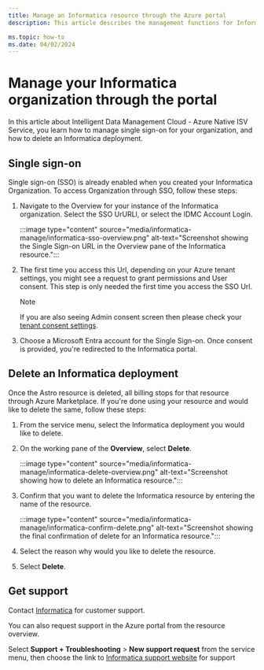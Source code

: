 ```yaml
---
title: Manage an Informatica resource through the Azure portal
description: This article describes the management functions for Informatica IDMC on the Azure portal. 

ms.topic: how-to
ms.date: 04/02/2024
---
```


# Manage your Informatica organization through the portal

In this article about Intelligent Data Management Cloud - Azure Native ISV Service, you learn how to manage single sign-on for your organization, and how to delete an Informatica deployment.

## Single sign-on

Single sign-on (SSO) is already enabled when you created your Informatica Organization. To access Organization through SSO, follow these steps:

1. Navigate to the Overview for your instance of the Informatica organization. Select the SSO UrURLl, or select the IDMC Account Login.

   :::image type="content" source="media/informatica-manage/informatica-sso-overview.png" alt-text="Screenshot showing the Single Sign-on URL in the  Overview pane of the Informatica  resource.":::

1. The first time you access this Url, depending on your Azure tenant settings, you might see a request to grant permissions and User consent. This step is only needed the first time you access the SSO Url.

   > [!NOTE]
   > If you are also seeing Admin consent screen then please check your [tenant consent settings](/azure/active-directory/manage-apps/configure-user-consent).
   >

1. Choose a Microsoft Entra account for the Single Sign-on. Once consent is provided, you're redirected to the Informatica  portal.

## Delete an Informatica deployment

Once the Astro resource is deleted, all billing stops for that resource through Azure Marketplace. If you're done using your resource and would like to delete the same, follow these steps:

1. From the service menu, select the Informatica deployment you would like to delete.

1. On the working pane of the **Overview**, select **Delete**.

    :::image type="content" source="media/informatica-manage/informatica-delete-overview.png" alt-text="Screenshot showing how to delete an Informatica resource.":::

1. Confirm that you want to delete the Informatica resource by entering the name of the resource.

    :::image type="content" source="media/informatica-manage/informatica-confirm-delete.png" alt-text="Screenshot showing the final confirmation of delete for an Informatica resource.":::

1. Select the reason why would you like to delete the resource.

1. Select **Delete**.

## Get support

Contact [Informatica](https://support.informatica.com/) for customer support. 

You can also request support in the Azure portal from the resource overview.

Select **Support + Troubleshooting** > **New support request** from the service menu, then choose the link to [Informatica support website](https://support.informatica.com/) for support



